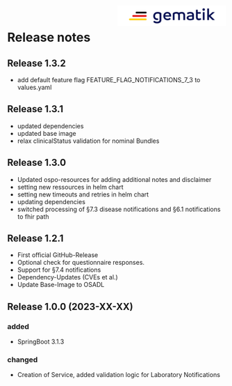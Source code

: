 <img align="right" width="250" height="47" src="media/Gematik_Logo_Flag.png"/> <br/> 
 
# Release notes

## Release 1.3.2
- add default feature flag FEATURE_FLAG_NOTIFICATIONS_7_3 to values.yaml

## Release 1.3.1
- updated dependencies
- updated base image
- relax clinicalStatus validation for nominal Bundles

## Release 1.3.0
- Updated ospo-resources for adding additional notes and disclaimer
- setting new ressources in helm chart
- setting new timeouts and retries in helm chart
- updating dependencies
- switched processing of §7.3 disease notifications and §6.1 notifications to fhir path


## Release 1.2.1
- First official GitHub-Release
- Optional check for questionnaire responses.
- Support for §7.4 notifications
- Dependency-Updates (CVEs et al.)
- Update Base-Image to OSADL

## Release 1.0.0 (2023-XX-XX)

### added

- SpringBoot 3.1.3

### changed

- Creation of Service, added validation logic for Laboratory Notifications

